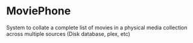 # MoviePhone
System to collate a complete list of movies in a physical media collection across multiple sources (Disk database, plex, etc) 
